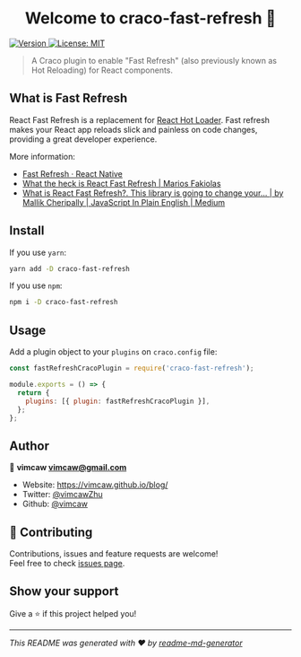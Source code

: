 <h1 align="center">Welcome to craco-fast-refresh 👋</h1>
<p>
  <a href="https://www.npmjs.com/package/craco-fast-refresh" target="_blank">
    <img alt="Version" src="https://img.shields.io/npm/v/craco-fast-refresh.svg">
  </a>
  <a href="https://github.com/vimcaw/craco-fast-refresh/blob/master/LICENSE" target="_blank">
    <img alt="License: MIT" src="https://img.shields.io/badge/License-MIT-yellow.svg" />
  </a>
</p>

> A Craco plugin to enable &#34;Fast Refresh&#34; (also previously known as Hot Reloading) for React components.

## What is Fast Refresh

React Fast Refresh is a replacement for [React Hot Loader](https://github.com/gaearon/react-hot-loader). Fast refresh makes your React app reloads slick and painless on code changes, providing a great developer experience.

More information: 
- [Fast Refresh · React Native](https://reactnative.dev/docs/fast-refresh#limitations)
- [What the heck is React Fast Refresh \| Marios Fakiolas](https://mariosfakiolas.com/blog/what-the-heck-is-react-fast-refresh/)
- [What is React Fast Refresh?\. This library is going to change your… \| by Mallik Cheripally \| JavaScript In Plain English \| Medium](https://medium.com/javascript-in-plain-english/what-is-react-fast-refresh-f3d1e8401333)

## Install

If you use `yarn`: 
```sh
yarn add -D craco-fast-refresh
```
If you use `npm`: 
```sh
npm i -D craco-fast-refresh
```

## Usage

Add a plugin object to your `plugins` on `craco.config` file: 

```js
const fastRefreshCracoPlugin = require('craco-fast-refresh');

module.exports = () => {
  return {
    plugins: [{ plugin: fastRefreshCracoPlugin }],
  };
};
```

## Author

👤 **vimcaw <vimcaw@gmail.com>**

* Website: https://vimcaw.github.io/blog/
* Twitter: [@vimcawZhu](https://twitter.com/vimcawZhu)
* Github: [@vimcaw](https://github.com/vimcaw)

## 🤝 Contributing

Contributions, issues and feature requests are welcome!<br />Feel free to check [issues page](https://github.com/vimcaw/craco-fast-refresh/issues). 

## Show your support

Give a ⭐️ if this project helped you!

***
_This README was generated with ❤️ by [readme-md-generator](https://github.com/kefranabg/readme-md-generator)_